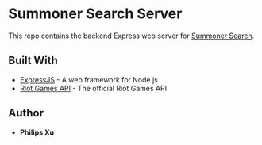 # Summoner Search Server

This repo contains the backend Express web server for [Summoner Search](https://github.com/Puepis/SummonerSearchWeb).


## Built With
* [ExpressJS](https://expressjs.com/) - A web framework for Node.js
* [Riot Games API](https://developer.riotgames.com/apis) - The official Riot Games API

## Author
* **Philips Xu**
